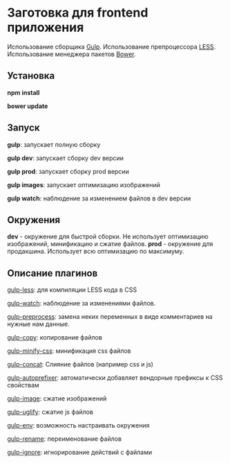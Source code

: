 Заготовка для frontend приложения
=================================

Использование сборщика [Gulp](http://gulpjs.com).
Использование препроцессора [LESS](http://lesscss.org).
Использование менеджера пакетов [Bower](http://bower.io/).


Установка
---------

**npm install**

**bower update**


Запуск
------

**gulp**: запускает полную сборку

**gulp dev**: запускает сборку dev версии

**gulp prod**: запускает сборку prod версии

**gulp images**: запускает оптимизацию изображений

**gulp watch**: наблюдение за изменением файлов в dev версии


Окружения
---------
**dev** - окружение для быстрой сборки. Не использует оптимизацию изображений, минификацию и сжатие файлов.
**prod** - окружение для продакшина. Использует всю оптимизацию по максимуму.


Описание плагинов
-----------------

[gulp-less](https://github.com/plus3network/gulp-less): для компиляции LESS кода в CSS

[gulp-watch](https://www.npmjs.com/package/gulp-watch): наблюдение за изменениями файлов.

[gulp-preprocess](https://www.npmjs.com/package/gulp-preprocess): замена неких переменных в виде комментариев на нужные нам данные.

[gulp-copy](https://www.npmjs.com/package/gulp-copy): копирование файлов

[gulp-minify-css](https://www.npmjs.com/package/gulp-minify-css): минификация css файлов

[gulp-concat](https://www.npmjs.com/package/gulp-concat): Слияние файлов (например css и js)

[gulp-autoprefixer](https://www.npmjs.com/package/gulp-autoprefixer): автоматически добавляет вендорные префиксы к CSS свойствам

[gulp-image](https://www.npmjs.com/package/gulp-image): сжатие изображений

[gulp-uglify](https://www.npmjs.com/package/gulp-uglify): сжатие js файлов

[gulp-env](https://www.npmjs.com/package/gulp-env): возможность настраивать окружения

[gulp-rename](https://www.npmjs.com/package/gulp-rename): переименование файлов

[gulp-ignore](https://github.com/robrich/gulp-ignore): игнорирование действий с файлами